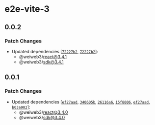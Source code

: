 # e2e-vite-3

## 0.0.2

### Patch Changes

- Updated dependencies [[`72227b2`](https://github.com/weiweb3/js/commit/72227b2e166a3a68bbb41cf2b389322f5b7547a2), [`72227b2`](https://github.com/weiweb3/js/commit/72227b2e166a3a68bbb41cf2b389322f5b7547a2)]:
  - @weiweb3/react@3.4.1
  - @weiweb3/sdk@3.4.1

## 0.0.1

### Patch Changes

- Updated dependencies [[`ef27aad`](https://github.com/weiweb3/js/commit/ef27aad0aafc4577e85f44dc77dfbe880bd239b5), [`340605b`](https://github.com/weiweb3/js/commit/340605b507f384fbd2999b9c16542af3c53e84a9), [`26116a6`](https://github.com/weiweb3/js/commit/26116a6f637ee845f7bd17f20ffe17caf184658e), [`15f8006`](https://github.com/weiweb3/js/commit/15f8006e1fb22333b7ee239b45e7b1b12d6dccc8), [`ef27aad`](https://github.com/weiweb3/js/commit/ef27aad0aafc4577e85f44dc77dfbe880bd239b5), [`b03a902`](https://github.com/weiweb3/js/commit/b03a9021451b79f802f682f66e5ae8e9355d7e6f)]:
  - @weiweb3/react@3.4.0
  - @weiweb3/sdk@3.4.0
